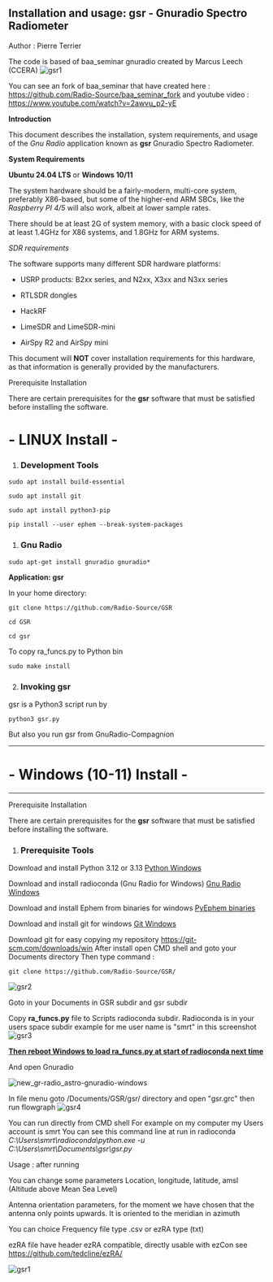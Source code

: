 ## **Installation and usage: gsr   -  Gnuradio Spectro Radiometer**

Author : Pierre Terrier

The code is based of baa_seminar gnuradio created by Marcus Leech (CCERA)
![gsr1](https://github.com/user-attachments/assets/950105db-625b-4c65-adda-832d558dfd15)


You can see an fork of baa_seminar that have created here : https://github.com/Radio-Source/baa_seminar_fork 
and youtube video : https://www.youtube.com/watch?v=2awvu_p2-yE

**Introduction**

This document describes the installation, system requirements, and usage of the *Gnu Radio* application known as **gsr** Gnuradio Spectro Radiometer.

**System Requirements**

**Ubuntu 24.04 LTS** or **Windows 10/11**

The system hardware should be a fairly-modern, multi-core system, preferably X86-based, but some of the higher-end ARM SBCs, like the *Raspberry PI 4/5* will also work, albeit at lower sample rates.

There should be at least 2G of system memory, with a basic clock speed of at least 1.4GHz for X86 systems, and 1.8GHz for ARM systems.

*SDR requirements*

The software supports many different SDR hardware platforms:

-   USRP products: B2xx series, and N2xx, X3xx and N3xx series

-   RTLSDR dongles

-   HackRF

-   LimeSDR and LimeSDR-mini

-   AirSpy R2 and AirSpy mini

This document will **NOT** cover installation requirements for this hardware, as that information is generally provided by the manufacturers.

Prerequisite Installation  

There are certain prerequisites for the **gsr** software that must be satisfied before installing the software.

# **- LINUX Install -**

1.  ### Development Tools

``` {.western style="margin-left: 0.38in; font-weight: normal"}
sudo apt install build-essential
```

``` {.western style="margin-left: 0.38in; font-weight: normal"}
sudo apt install git
```

``` {.western style="margin-left: 0.38in; font-weight: normal"}
sudo apt install python3-pip
```

``` {.western style="margin-left: 0.38in; font-weight: normal"}
pip install --user ephem --break-system-packages
```

1.  ### Gnu Radio

``` {.western style="margin-left: 0.38in; font-weight: normal"}
sudo apt-get install gnuradio gnuradio*
```

**Application: gsr**

In your home directory:

``` {.western style="margin-left: 0.38in"}
git clone https://github.com/Radio-Source/GSR
```

``` {.western style="margin-left: 0.38in; font-weight: normal"}
cd GSR
```
``` {.western style="margin-left: 0.38in; font-weight: normal"}
cd gsr
```
To copy ra_funcs.py to Python bin
``` {.western style="margin-left: 0.38in; font-weight: normal"}
sudo make install
```

2.  ### Invoking gsr

gsr is a Python3 script run by

``` {.western style="margin-left: 0.38in; font-weight: normal"}
python3 gsr.py 
```

But also you run gsr from GnuRadio-Compagnion

------------------------

# - Windows (10-11) Install -
------------------------
Prerequisite Installation  

There are certain prerequisites for the **gsr** software that must be satisfied before installing the software.

1.  ### Prerequisite Tools

Download and install Python 3.12 or 3.13
[Python Windows](https://www.python.org/downloads/windows/)

Download and install radioconda (Gnu Radio for Windows)
[Gnu Radio Windows](https://github.com/ryanvolz/radioconda)


Download and install Ephem from binaries for windows
[PyEphem binaries](https://pypi.org/project/ephem/#files)


Download and install git for windows
[Git Windows](https://git-scm.com/downloads/win)

Download git for easy copying my repository https://git-scm.com/downloads/win After install open CMD shell and goto your Documents directory Then type command :

``` {.western style="margin-left: 0.38in; font-weight: normal"}
git clone https://github.com/Radio-Source/GSR/
```
![gsr2](https://github.com/user-attachments/assets/0a1f7495-0c65-4722-9dec-c1f20a90395a)

Goto in your Documents in GSR subdir and gsr subdir

Copy **ra_funcs.py** file to Scripts radioconda subdir.
Radioconda is in your users space subdir
example for me user name is "smrt" in this screenshot
![gsr3](https://github.com/user-attachments/assets/2be19355-84a0-4c53-b76e-0716f2475386)


<ins>**Then reboot Windows to load ra_funcs.py at start of radioconda next time**</ins>

And open Gnuradio

![new_gr-radio_astro-gnuradio-windows](https://github.com/user-attachments/assets/faffae3b-cf05-425c-b59d-6246b7e8b241)




In file menu goto /Documents/GSR/gsr/ directory and open "gsr.grc" then run flowgraph
![gsr4](https://github.com/user-attachments/assets/b484ef1a-316f-4a34-b809-1db6c2184a0c)


You can run directly from CMD shell
For example on my computer my Users account is smrt
You can see this command line at run in radioconda
*C:\Users\smrt\radioconda\python.exe -u C:\Users\smrt\Documents\gsr\gsr.py*


Usage :
after running

You can change some parameters Location, longitude, latitude, amsl (Altitude above Mean Sea Level)

Antenna orientation parameters, for the moment we have chosen that the antenna only points upwards. It is oriented to the meridian in azimuth

You can choice Frequency file type .csv or ezRA type (txt)

ezRA file have header ezRA compatible, directly usable with ezCon see https://github.com/tedcline/ezRA/


![gsr1](https://github.com/user-attachments/assets/53c6b99c-0e2a-451c-ba3c-04b9259ef5fb)

